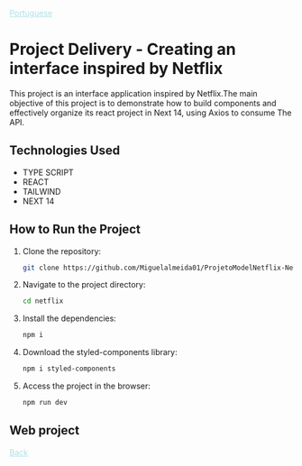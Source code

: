 

<a href="Readme-pt.md" style="color:#B0E0E6;">Portuguese</a>

# Project Delivery - Creating an interface inspired by Netflix

This project is an interface application inspired by Netflix.The main objective of this project is to demonstrate how to build components and effectively organize its react project in Next 14, using Axios to consume 
The API.

## Technologies Used 

- TYPE SCRIPT
- REACT
- TAILWIND
- NEXT 14

## How to Run the Project 

1. Clone the repository: 

   ```bash 
   git clone https://github.com/Miguelalmeida01/ProjetoModelNetflix-Next-React.git
   ``` 
2. Navigate to the project directory: 

   ```bash 
   cd netflix
   ``` 

3. Install the dependencies: 

   ```bash 
   npm i 
   ``` 

4. Download the styled-components library: 

   ```bash 
   npm i styled-components 
   ``` 


5. Access the project in the browser: 

   ```bash
   npm run dev 
   ``` 
   

 ## Web project 
 

 
<a href="https://github.com/Miguelalmeida01/ProjetoTimer-CursoRocketseat-?tab=readme-ov-file#project-delivery---creating-a-landing-page-with-react--rocketseat" style="color:#B0E0E6;" >
Back</a> 

